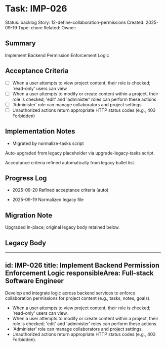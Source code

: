 # Task: IMP-026
Status: backlog
Story: 12-define-collaboration-permissions
Created: 2025-09-19
Type: chore
Related:
Owner:

## Summary
Implement Backend Permission Enforcement Logic

## Acceptance Criteria

- [ ] When a user attempts to view project content, their role is checked; 'read-only' users can view
- [ ] When a user attempts to modify or create content within a project, their role is checked; 'edit' and 'administer' roles can perform these actions
- [ ] 'Administer' role can manage collaborators and project settings
- [ ] Unauthorized actions return appropriate HTTP status codes (e.g., 403 Forbidden)

## Implementation Notes
- Migrated by normalize-tasks script

Auto-upgraded from legacy placeholder via upgrade-legacy-tasks script.


Acceptance criteria refined automatically from legacy bullet list.
## Progress Log
- 2025-09-20 Refined acceptance criteria (auto)

- 2025-09-19 Normalized legacy file
## Migration Note
Upgraded in-place; original legacy body retained below.

## Legacy Body
---
id: IMP-026
title: Implement Backend Permission Enforcement Logic
responsibleArea: Full-stack Software Engineer
---
Develop and integrate logic across backend services to enforce collaboration permissions for project content (e.g., tasks, notes, goals).
- When a user attempts to view project content, their role is checked; 'read-only' users can view.
- When a user attempts to modify or create content within a project, their role is checked; 'edit' and 'administer' roles can perform these actions.
- 'Administer' role can manage collaborators and project settings.
- Unauthorized actions return appropriate HTTP status codes (e.g., 403 Forbidden).